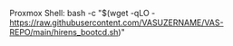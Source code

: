 Proxmox Shell:
bash -c "$(wget -qLO - https://raw.githubusercontent.com/VASUZERNAME/VAS-REPO/main/hirens_bootcd.sh)"
